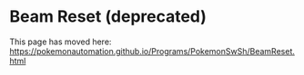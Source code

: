 # Beam Reset (deprecated)

This page has moved here: https://pokemonautomation.github.io/Programs/PokemonSwSh/BeamReset.html


